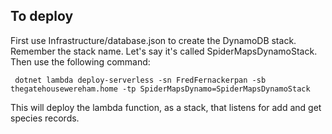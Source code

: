 ## To deploy

First use Infrastructure/database.json to create the DynamoDB stack.  Remember the stack name.  Let's say it's called SpiderMapsDynamoStack.
Then use the following command:
 
     dotnet lambda deploy-serverless -sn FredFernackerpan -sb thegatehousewereham.home -tp SpiderMapsDynamo=SpiderMapsDynamoStack
 
This will deploy the lambda function, as a stack, that listens for add and get species records.